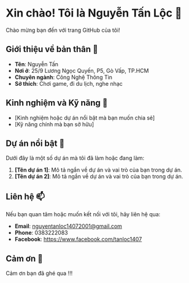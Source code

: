 # Xin chào! Tôi là Nguyễn Tấn Lộc 🌟

Chào mừng bạn đến với trang GitHub của tôi!

## Giới thiệu về bản thân 🚀

- **Tên**: Nguyễn Tấn 
- **Nơi ở**: 25/9 Lương Ngọc Quyến, P5, Gò Vấp, TP.HCM
- **Chuyên ngành**: Công Nghệ Thông Tin
- **Sở thích**: Chơi game, đi du lịch, nghe nhạc

## Kinh nghiệm và Kỹ năng 💼

- [Kinh nghiệm hoặc dự án nổi bật mà bạn muốn chia sẻ]
- [Kỹ năng chính mà bạn sở hữu]

## Dự án nổi bật 🌟

Dưới đây là một số dự án mà tôi đã làm hoặc đang làm:

1. **[Tên dự án 1]**: Mô tả ngắn về dự án và vai trò của bạn trong dự án.
2. **[Tên dự án 2]**: Mô tả ngắn về dự án và vai trò của bạn trong dự án.

## Liên hệ 📫

Nếu bạn quan tâm hoặc muốn kết nối với tôi, hãy liên hệ qua:

- **Email**: nguyentanloc14072001@gmail.com
- **Phone**: 0383222083
- **Facebook**: https://www.facebook.com/tanloc1407

## Cảm ơn 🙏

Cảm ơn bạn đã ghé qua !!!
